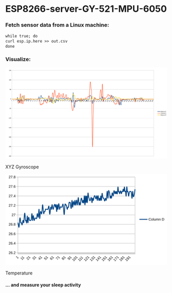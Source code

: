# ESP8266-server-GY-521-MPU-6050
### Fetch sensor data from a Linux machine:
```console
while true; do
curl esp.ip.here >> out.csv
done
```
### Visualize:
![Alt text](./movement-sample1.svg)

XYZ Gyroscope

![Alt text](./temp-sample1.svg)

Temperature
#### ... and measure your sleep activity
